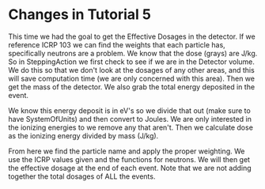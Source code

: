 # Changes in Tutorial 5
This time we had the goal to get the Effective Dosages in the detector. If we reference 
ICRP 103 we can find the weights that each particle has, specifically neutrons are a problem.
We know that the dose (grays) are J/kg. So in SteppingAction we first check to see if we are 
in the Detector volume. We do this so that we don't look at the dosages of any other areas, and
this will save computation time (we are only concerned with this area). Then we get the
mass of the detector. We also grab the total energy deposited in the event. 

We know this energy deposit is in eV's so we divide that out (make sure to have SystemOfUnits) 
and then convert to Joules. We are only interested in the ionizing energies to we remove any
that aren't. Then we calculate dose as the ionizing energy divided by mass (J/kg). 

From here we find the particle name and apply the proper weighting. We use the ICRP values given 
and the functions for neutrons. We will then get the effective dosage at the end of each event. 
Note that we are not adding together the total dosages of ALL the events.
